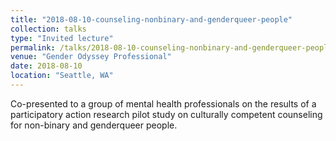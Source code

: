 ```yaml
---
title: "2018-08-10-counseling-nonbinary-and-genderqueer-people"
collection: talks
type: "Invited lecture"
permalink: /talks/2018-08-10-counseling-nonbinary-and-genderqueer-people
venue: "Gender Odyssey Professional"
date: 2018-08-10
location: "Seattle, WA"
---
```


Co-presented to a group of mental health professionals on the results of a participatory action research pilot study on culturally competent counseling for non-binary and genderqueer people.